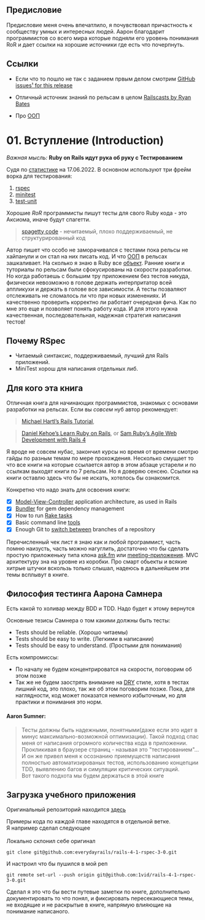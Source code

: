 ## Предисловие
Предисловие меня очень впечатлило, я почувствовал причастность к
сообществу умных и интересных людей. Аарон благодарит программистов
со всего мира которые подняли его уровень понимания RoR и дает ссылки на хорошие источники где есть что почерпнуть.

## Ссылки

- Если что то пошло не так с заданием првым делом смотрим [GitHub issues¹ for this release](https://github.com/everydayrails/rails-4-1-rspec-3-0/issues)

- Отличный источник знаний по рельсам в целом [Railscasts by Ryan Bates](http://railscasts.com/)

- Про [ООП](https://github.com/aristofun/webdevdao/blob/master/interview/programming_oop.md)

# 01. Вступление (Introduction)

_Важная мысль:_ **Ruby on Rails идут рука об руку с Тестированием**

Судя по [статистике](https://www.ruby-toolbox.com/categories/testing_frameworks) на 17.06.2022. В основном используют три фрейм ворка для тестирования:

01. [rspec](https://www.ruby-toolbox.com/projects/rspec)
02. [minitest](https://www.ruby-toolbox.com/projects/minitest)
03. [test-unit](https://www.ruby-toolbox.com/projects/test-unit)

Хорошие *RoR* программисты пишут тесты для свого Ruby кода - это Аксиома, иначе будут спагетти.
> [spagetty code](https://en.wikipedia.org/wiki/Spaghetti_code) - нечитаемый, плохо поддерживаемый, не структурированный код

Автор пишет что особо не заморачивался с тестами пока рельсы не хайпанули и он стал на них писать код. И что [ООП](https://github.com/aristofun/webdevdao/blob/master/interview/programming_oop.md) в рельсах зашкаливает. На сколько я знаю в Ruby все [объект](https://medium.com/@pk60905/everything-is-object-in-ruby-559475ce71dd). Ранние книги и туториалы по рельсам были сфокусированы на скорости разработки.
Но когда работаешь с большим тру приложением без тестов никуда, 
физически невозможно в голове держать интерпритатор всей аппликухи и
держать в голове все зависимости. А тесты позваляют отслеживать не 
сломалось ли что при новых изменениях. И качественно проверить
корректно ли работает очередная фича. Как по мне это еще и позволяет 
понять работу кода. И для этого нужна качественная, последовательная,
надежная стратегия написания тестов!

## Почему RSpec
- Читаемый синтаксис, поддерживаемый, лучший для Rails приложений.
- MiniTest хорош для написания отдельных либ.

## Для кого эта книга
Отличная книга для начинающих программистов, знакомых с основами
разработки на рельсах. 
Если вы _совсем_ нуб автор рекомендует:

>[Michael Hartl’s Rails Tutorial](https://www.railstutorial.org/), 

>[Daniel Kehoe’s Learn Ruby on Rails](https://learn-rails.com/), or [Sam Ruby’s Agile Web Development with Rails 4](https://pragprog.com/titles/rails7/agile-web-development-with-rails-7/)

Я вроде не совсем нубас, закончил курсы но время от времени смотрю 
гайды по разным темам по мере прохождения. Несколько смущает то что 
все книги на которые ссылается автор в этом абзаце устарели и по 
ссылкам выходят книги по 7 рельсам. Но я доверяю сенсею. Ссылки на 
книги оставлю здесь что бы не искать, хотелось бы ознакомится.

Конкретно что надо знать для освоения книги:
- [x] [Model-View-Controller](https://en.wikipedia.org/wiki/Model%E2%80%93view%E2%80%93controller) application architecture, as used in Rails
- [x] [Bundler](https://bundler.io/v2.3/#getting-started) for gem dependency management
- [x] How to run [Rake tasks](https://www.rubyguides.com/2019/02/ruby-rake/)
- [x] Basic command line [tools](https://www.youtube.com/watch?v=tQLpAefAKuA)
- [x] Enough Git to [switch between](https://git-scm.com/docs/git-branch) branches of a repository

Перечисленный чек лист я знаю как и любой программист, часть помню 
наизусть, часть можно нагуглить, достаточно что бы сделать простую приложеньку типа клона [ask.fm](https://github.com/Kucherjashka/askme) или [meeting-приложения](https://github.com/Kucherjashka/bbq). MVC архитектуру зна на уровне из 
коробки. Про смарт обьекты и всякие хитрые штучки вскользь только 
слышал, надеюсь в дальнейшем эти темы всплывут в книге.

## Философия тестинга Аарона Самнера
Есть какой то холивар между BDD и TDD. Надо будет к этому вернутся

Основные тезисы Самнера о том какими должны быть тесты:
- Tests should be reliable. (Хорошо читаемы)
- Tests should be easy to write. (Легкими в написании)
- Tests should be easy to understand. (Простыми для понимания)

Есть компромиссы:
- По началу не будем концентрироватся на скорости, поговорим об этом позже
- Так же не будем заострять внимание на [DRY](https://en.wikipedia.org/wiki/Don%27t_repeat_yourself) стиле, хотя в тестах лишний код, это плохо, так же об этом поговорим позже. Пока, для наглядности, код может показатся немного избыточным, но для практики и понимания это норм.

#### Aaron Sumner:
> Тесты должны быть надежными, понятными(даже если это идет в минус максимально-возможной оптимизации). Такой подход спас меня от написания огромного количества кода в приложении. Прокликивая в браузере страниц - называя это "тестированием"... И он же привел меня к осознанию приемуществ написания полностью автоматизированых тестов, использованию концепции TDD, выявлению багов и симуляции критических ситуаций.<br>Вот такого подхота мы будем держаться в этой книге

## Загрузка учебного приложения
Оригинальный репозиторий находится [здесь](https://github.com/everydayrails/rails-4-1-rspec-3-0)

Примеры кода по каждой главе находятся в отдельной ветке.<br>
Я например сделал следующее<br><br>
Локально склонил себе оригинал
```
git clone git@github.com:everydayrails/rails-4-1-rspec-3-0.git
```

И настроил что бы пушился в мой реп 
```
git remote set-url --push origin git@github.com:1vid/rails-4-1-rspec-3-0.git
```

Сделал я это что бы вести путевые заметки по книге, дополнительно документировать то что понял, и фиксировать пересекающиеся темы, не входящие и не раскрытые в книге, напрямую влияющие на понимание написаного.
